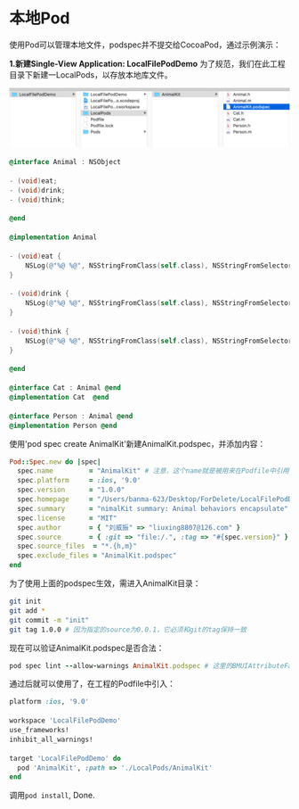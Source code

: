 # 本地Pod

使用Pod可以管理本地文件，podspec并不提交给CocoaPod，通过示例演示：
[](./demos/LocalFilePodDemo)

**1.新建Single-View Application: LocalFilePodDemo** 
为了规范，我们在此工程目录下新建一LocalPods，以存放本地库文件。

![image](./images/1.png)

```Objective-C
@interface Animal : NSObject

- (void)eat;
- (void)drink;
- (void)think;

@end

@implementation Animal

- (void)eat {
    NSLog(@"%@ %@", NSStringFromClass(self.class), NSStringFromSelector(_cmd));
}

- (void)drink {
    NSLog(@"%@ %@", NSStringFromClass(self.class), NSStringFromSelector(_cmd));
}

- (void)think {
    NSLog(@"%@ %@", NSStringFromClass(self.class), NSStringFromSelector(_cmd));
}

@end

@interface Cat : Animal @end
@implementation Cat  @end

@interface Person : Animal @end
@implementation Person @end

```

使用'pod spec create AnimalKit'新建AnimalKit.podspec，并添加内容：

```Ruby
Pod::Spec.new do |spec|
  spec.name         = "AnimalKit" # 注意，这个name就是被用来在Podfile中引用的名字：pod 'AnimalKit', :path => '/Users/.../AnimalKit'
  spec.platform     = :ios, '9.0'
  spec.version      = "1.0.0"
  spec.homepage 	= "/Users/banma-623/Desktop/ForDelete/LocalFilePodDemo/LocalPods/AnimalKit"
  spec.summary      = "nimalKit summary: Animal behaviors encapsulate"
  spec.license      = "MIT"
  spec.author       = { "刘威振" => "liuxing8807@126.com" }
  spec.source       = { :git => "file:/.", :tag => "#{spec.version}" }
  spec.source_files  = "*.{h,m}"
  spec.exclude_files = "AnimalKit.podspec"
end
```

为了使用上面的podspec生效，需进入AnimalKit目录：
```Bash
git init
git add *
git commit -m "init"
git tag 1.0.0 # 因为指定的source为0.0.1，它必须和git的tag保持一致
```

现在可以验证AnimalKit.podspec是否合法：

```Ruby
pod spec lint --allow-warnings AnimalKit.podspec # 这里的BMUIAttributeFactory.podspec可以省略
```

通过后就可以使用了，在工程的Podfile中引入：

```Ruby
platform :ios, '9.0'

workspace 'LocalFilePodDemo'
use_frameworks!
inhibit_all_warnings!

target 'LocalFilePodDemo' do  
  pod 'AnimalKit', :path => './LocalPods/AnimalKit'
end
```

调用`pod install`, Done.	
